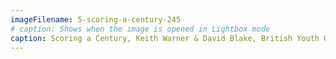 ```yaml
---
imageFilename: 5-scoring-a-century-245
# caption: Shows when the image is opened in Lightbox mode
caption: Scoring a Century, Keith Warner & David Blake, British Youth Opera
---
```

